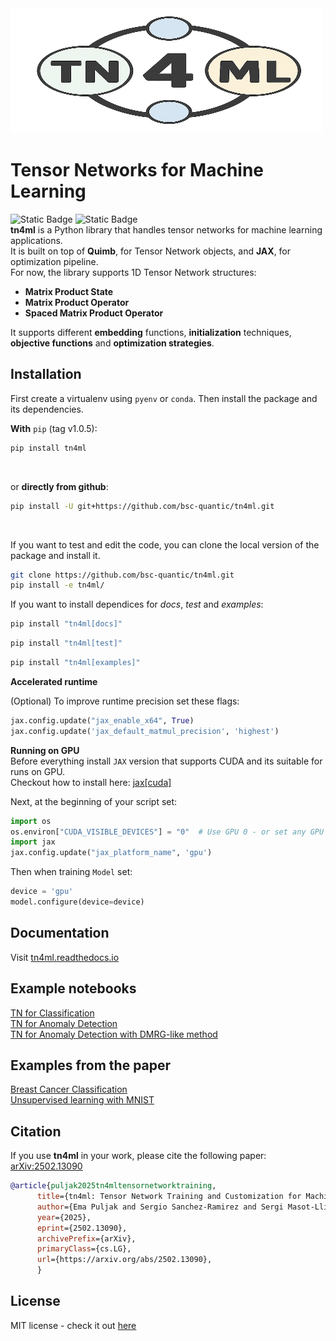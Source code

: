<img src="docs/_static/logo_light.png" position="center" alt="logo" width="500" height="200">

# Tensor Networks for Machine Learning
![Static Badge](https://img.shields.io/badge/tests-passing-blue)
![Static Badge](https://img.shields.io/badge/docs-passing-green)<br>
**tn4ml** is a Python library that handles tensor networks for machine learning applications.<br>
It is built on top of **Quimb**, for Tensor Network objects, and **JAX**, for optimization pipeline.<br>
For now, the library supports 1D Tensor Network structures: 
- **Matrix Product State**
- **Matrix Product Operator**
- **Spaced Matrix Product Operator**

It supports different **embedding** functions, **initialization** techniques, **objective functions** and **optimization strategies**.<br>

## Installation

First create a virtualenv using `pyenv` or `conda`. Then install the package and its dependencies.
<br>

**With** `pip` (tag v1.0.5):
```bash
pip install tn4ml
```
<br>

or **directly from github**:
```bash
pip install -U git+https://github.com/bsc-quantic/tn4ml.git
```
<br>

If you want to test and edit the code, you can clone the local version of the package and install it.
```bash
git clone https://github.com/bsc-quantic/tn4ml.git
pip install -e tn4ml/
```
If you want to install dependices for *docs*, *test* and *examples*:

```zsh
pip install "tn4ml[docs]"
```
```zsh
pip install "tn4ml[test]"
```
```zsh
pip install "tn4ml[examples]"
```


**Accelerated runtime** <br>

(Optional) To improve runtime precision set these flags:
```python
jax.config.update("jax_enable_x64", True)
jax.config.update('jax_default_matmul_precision', 'highest')
```

**Running on GPU**<br>
Before everything install `JAX` version that supports CUDA and its suitable for runs on GPU.<br>
Checkout how to install here: [jax[cuda]](https://docs.jax.dev/en/latest/installation.html#pip-installation-nvidia-gpu-cuda-installed-via-pip-easier) <br>

Next, at the beginning of your script set:
```python
import os
os.environ["CUDA_VISIBLE_DEVICES"] = "0"  # Use GPU 0 - or set any GPU ID
import jax
jax.config.update("jax_platform_name", 'gpu')
```
Then when training `Model` set:
```python
device = 'gpu'
model.configure(device=device)
```

## Documentation
Visit [tn4ml.readthedocs.io](https://tn4ml.readthedocs.io/en/latest/)

## Example notebooks

[TN for Classification](docs/source/examples/mnist_classification.ipynb)<br>
[TN for Anomaly Detection](docs/source/examples/mnist_ad.ipynb)<br>
[TN for Anomaly Detection with DMRG-like method](docs/source/examples/mnist_ad_sweeps.ipynb)

## Examples from the paper
[Breast Cancer Classification](docs/source/examples/supervised)<br>
[Unsupervised learning with MNIST](docs/source/examples/unsupervised)


## Citation

If you use **tn4ml** in your work, please cite the following paper: [arXiv:2502.13090](https://arxiv.org/abs/2502.13090)

```bibtex
@article{puljak2025tn4mltensornetworktraining,
      title={tn4ml: Tensor Network Training and Customization for Machine Learning}, 
      author={Ema Puljak and Sergio Sanchez-Ramirez and Sergi Masot-Llima and Jofre Vallès-Muns and Artur Garcia-Saez and Maurizio Pierini},
      year={2025},
      eprint={2502.13090},
      archivePrefix={arXiv},
      primaryClass={cs.LG},
      url={https://arxiv.org/abs/2502.13090}, 
      }
```


## License
MIT license - check it out [here](LICENSE)
